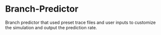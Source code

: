 # Branch-Predictor
Branch predictor that used preset trace files and user inputs to customize the simulation and output the prediction rate.
